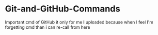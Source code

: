# Git-and-GitHub-Commands
Important cmd of GitHub it only for me I uploaded because when I feel I'm forgetting cmd than i can re-call from here
